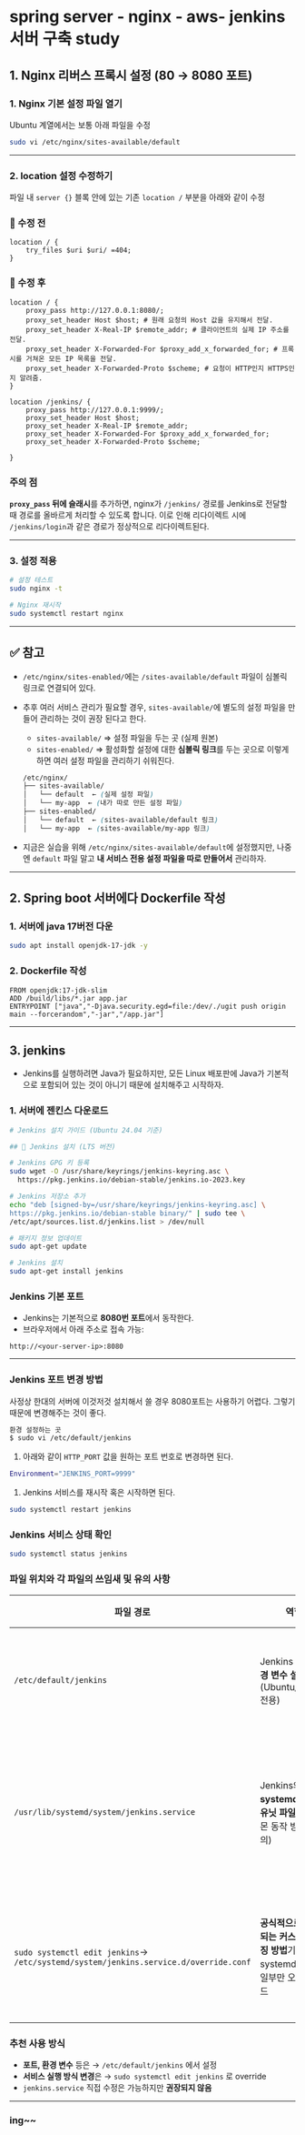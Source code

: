 # spring server - nginx - aws- jenkins 서버 구축 study

## 1. Nginx 리버스 프록시 설정 (80 → 8080 포트)

### 1. Nginx 기본 설정 파일 열기

Ubuntu 계열에서는 보통 아래 파일을 수정

```bash
sudo vi /etc/nginx/sites-available/default
```

---

### 2. location 설정 수정하기

파일 내 `server {}` 블록 안에 있는 기존 `location /` 부분을 아래와 같이 수정

### 🔹 수정 전

```
location / {
    try_files $uri $uri/ =404;
}
```

### 🔹 수정 후

```
location / {
    proxy_pass http://127.0.0.1:8080/;
    proxy_set_header Host $host; # 원래 요청의 Host 값을 유지해서 전달.
    proxy_set_header X-Real-IP $remote_addr; # 클라이언트의 실제 IP 주소를 전달.
    proxy_set_header X-Forwarded-For $proxy_add_x_forwarded_for; # 프록시를 거쳐온 모든 IP 목록을 전달.
    proxy_set_header X-Forwarded-Proto $scheme; # 요청이 HTTP인지 HTTPS인지 알려줌.
}

location /jenkins/ {
    proxy_pass http://127.0.0.1:9999/;
    proxy_set_header Host $host;
    proxy_set_header X-Real-IP $remote_addr;
    proxy_set_header X-Forwarded-For $proxy_add_x_forwarded_for;
    proxy_set_header X-Forwarded-Proto $scheme;

}

```

### 주의 점

**`proxy_pass` 뒤에 슬래시**를 추가하면, nginx가 `/jenkins/` 경로를 Jenkins로 전달할 때 경로를 올바르게 처리할 수 있도록 합니다. 이로 인해 리다이렉트 시에 `/jenkins/login`과 같은 경로가 정상적으로 리다이렉트된다.

---

### 3. 설정 적용

```bash
# 설정 테스트
sudo nginx -t

# Nginx 재시작
sudo systemctl restart nginx
```

---

## ✅ 참고

- `/etc/nginx/sites-enabled/`에는 `/sites-available/default` 파일이 심볼릭 링크로 연결되어 있다.
- 추후 여러 서비스 관리가 필요할 경우, `sites-available/`에 별도의 설정 파일을 만들어 관리하는 것이 권장 된다고 한다.
    - `sites-available/` ⇒ 설정 파일을 두는 곳 (실제 원본)
    - `sites-enabled/` ⇒ 활성화할 설정에 대한 **심볼릭 링크**를 두는 곳으로 이렇게 하면 여러 설정 파일을 관리하기 쉬워진다.
    
    ```scss
    /etc/nginx/
    ├── sites-available/
    │   └── default  ← (실제 설정 파일)
    │   └── my-app  ← (내가 따로 만든 설정 파일)
    ├── sites-enabled/
    │   └── default  ← (sites-available/default 링크)
    │   └── my-app  ← (sites-available/my-app 링크)
    ```
    
- 지금은 실습을 위해 `/etc/nginx/sites-available/default`에 설정했지만, 나중엔 `default` 파일 말고 **내 서비스 전용 설정 파일을 따로 만들어서** 관리하자.

---

## 2. Spring boot 서버에다  Dockerfile 작성

### 1. 서버에 java 17버전 다운

```bash
sudo apt install openjdk-17-jdk -y
```

### 2. Dockerfile 작성

```docker
FROM openjdk:17-jdk-slim
ADD /build/libs/*.jar app.jar
ENTRYPOINT ["java","-Djava.security.egd=file:/dev/./ugit push origin main --forcerandom","-jar","/app.jar"]
```

---

## 3. jenkins

- Jenkins를 실행하려면 Java가 필요하지만, 모든 Linux 배포판에 Java가 기본적으로 포함되어 있는 것이 아니기 때문에 설치해주고 시작하자.

### 1. 서버에 젠킨스 다운로드

```bash
# Jenkins 설치 가이드 (Ubuntu 24.04 기준)

## 🔧 Jenkins 설치 (LTS 버전)

# Jenkins GPG 키 등록
sudo wget -O /usr/share/keyrings/jenkins-keyring.asc \
  https://pkg.jenkins.io/debian-stable/jenkins.io-2023.key

# Jenkins 저장소 추가
echo "deb [signed-by=/usr/share/keyrings/jenkins-keyring.asc] \
https://pkg.jenkins.io/debian-stable binary/" | sudo tee \
/etc/apt/sources.list.d/jenkins.list > /dev/null

# 패키지 정보 업데이트
sudo apt-get update

# Jenkins 설치
sudo apt-get install jenkins
```

### Jenkins 기본 포트

- Jenkins는 기본적으로 **8080번 포트**에서 동작한다.
- 브라우저에서 아래 주소로 접속 가능:

```
http://<your-server-ip>:8080
```

---

### Jenkins 포트 변경 방법

사정상 한대의 서버에 이것저것 설치해서 쓸 경우 8080포트는 사용하기 어렵다. 그렇기때문에 변경해주는 것이 좋다.

```bash
환경 설정하는 곳
$ sudo vi /etc/default/jenkins
```

1. 아래와 같이 `HTTP_PORT` 값을 원하는 포트 번호로 변경하면 된다.

```bash
Environment="JENKINS_PORT=9999"
```

1. Jenkins 서비스를 재시작 혹은 시작하면 된다.

```bash
sudo systemctl restart jenkins
```

### Jenkins 서비스 상태 확인

```bash
sudo systemctl status jenkins
```

### 파일 위치와 각 파일의 쓰임새 및 유의 사항

| 파일 경로 | 역할 | 주요 설정 항목 | 수정 시 주의사항 |
| --- | --- | --- | --- |
| `/etc/default/jenkins` | Jenkins **실행 환경 변수 설정 파일**(Ubuntu/Debian 전용) | - HTTP 포트 (`HTTP_PORT`)- Jenkins 홈 (`JENKINS_HOME`)- Java 옵션 (`JAVA_ARGS`)- JAVA_HOME 설정 등 | 수정 후 `sudo systemctl restart jenkins` 필요 |
| `/usr/lib/systemd/system/jenkins.service` | Jenkins의 **systemd 서비스 유닛 파일**(실제 데몬 동작 방식 정의) | - `ExecStart`로 실행 명령 지정- 사용자(`User`), 그룹(`Group`) 설정- 서비스 동작 방식 (Type, Restart 등) | 이 파일 직접 수정하면 나중에 패키지 업데이트 시 덮어씌워질 수 있음.수정 후 `sudo systemctl daemon-reload` 필수 |
| `sudo systemctl edit jenkins`→ `/etc/systemd/system/jenkins.service.d/override.conf` | **공식적으로 권장되는 커스터마이징 방법**기존 systemd 설정의 일부만 오버라이드 | 위 `.service` 파일과 동일한 형식으로 필요한 부분만 덮어쓰기 | 안전하게 수정 가능,패키지 업데이트에 영향 없음.수정 후 `daemon-reload` 및 `restart` 필요 |

### 추천 사용 방식

- **포트, 환경 변수** 등은 → `/etc/default/jenkins` 에서 설정
- **서비스 실행 방식 변경**은 → `sudo systemctl edit jenkins` 로 override
- `jenkins.service` 직접 수정은 가능하지만 **권장되지 않음**

---
### ing~~
